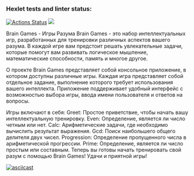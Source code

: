 ### Hexlet tests and linter status:
[![Actions Status](https://github.com/Grand9/java-project-61/actions/workflows/hexlet-check.yml/badge.svg)](https://github.com/Grand9/java-project-61/actions)
<a href="https://codeclimate.com/github/Grand9/java-project-61/maintainability"><img src="https://api.codeclimate.com/v1/badges/b890b7116438bbbc26dd/maintainability" /></a>

Brain Games - Игры Разума
Brain Games - это набор интеллектуальных игр, разработанных для тренировки различных аспектов вашего разума. В каждой игре вам предстоит решать увлекательные задачи, которые помогут вам развивать логическое мышление, математические способности, память и многое другое.

О проекте
Brain Games представляет собой консольное приложение, в котором доступны различные игры. Каждая игра представляет собой отдельное задание, выполнение которого требует использования вашего интеллекта. Приложение поддерживает удобный интерфейс с возможностью выбора игры, ввода имени пользователя и ответов на вопросы.

Игры включают в себя:
Greet: Простое приветствие, чтобы начать вашу интеллектуальную тренировку.
Even: Определение, является ли число четным или нет.
Calc: Арифметические задачи, где необходимо вычислить результат выражения.
Gcd: Поиск наибольшего общего делителя двух чисел.
Progression: Определение пропущенного числа в арифметической прогрессии.
Prime: Определение, является ли число простым или составным.
Теперь вы готовы начать тренировать свой разум с помощью Brain Games! Удачи и приятной игры!

[![asciicast](https://asciinema.org/a/bhx5gQZJEex5VwdAWIU0W409s.svg)](https://asciinema.org/a/bhx5gQZJEex5VwdAWIU0W409s)
